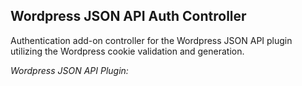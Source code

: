 ## Wordpress JSON API Auth Controller

Authentication add-on controller for the Wordpress JSON API plugin utilizing the Wordpress cookie validation and generation.

*Wordpress JSON API Plugin:*